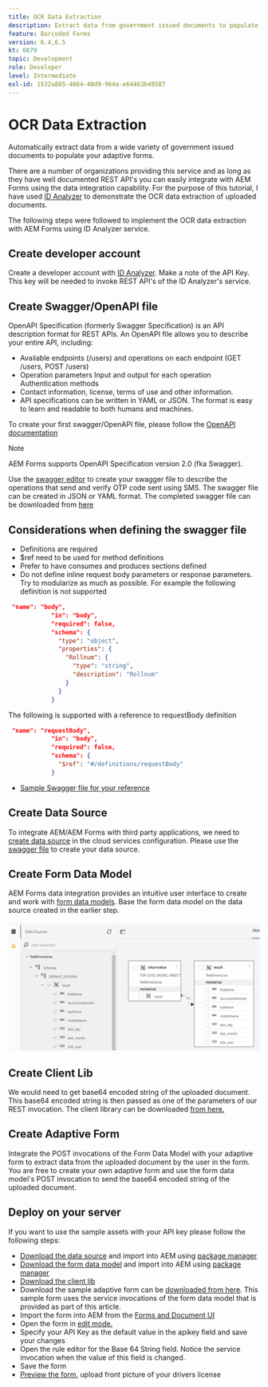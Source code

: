 ```yaml
---
title: OCR Data Extraction
description: Extract data from government issued documents to populate forms.
feature: Barcoded Forms
version: 6.4,6.5
kt: 6679
topic: Development
role: Developer
level: Intermediate
exl-id: 1532a865-4664-40d9-964a-e64463b49587
---
```

# OCR Data Extraction

Automatically extract data from a wide variety of government issued documents to populate your adaptive forms.

There are a number of organizations providing this service and as long as they have well documented REST API's you can easily integrate with AEM Forms using the data integration capability. For the purpose of this tutorial, I have used [ID Analyzer](https://www.idanalyzer.com/) to demonstrate the OCR data extraction of uploaded documents.

The following steps were followed to implement the OCR data extraction with AEM Forms using ID Analyzer service.

## Create developer account

Create a developer account with [ID Analyzer](https://portal.idanalyzer.com/signin.html). Make a note of the API Key. This key will be needed to invoke REST API's of the ID Analyzer's service.

## Create Swagger/OpenAPI file

OpenAPI Specification (formerly Swagger Specification) is an API description format for REST APIs. An OpenAPI file allows you to describe your entire API, including:

* Available endpoints (/users) and operations on each endpoint (GET /users, POST /users)
* Operation parameters Input and output for each operation
Authentication methods
* Contact information, license, terms of use and other information.
* API specifications can be written in YAML or JSON. The format is easy to learn and readable to both humans and machines.

To create your first swagger/OpenAPI file, please follow the [OpenAPI documentation](https://swagger.io/docs/specification/2-0/basic-structure/)

>[!NOTE] 
> AEM Forms supports OpenAPI Specification version 2.0 (fka Swagger).

Use the [swagger editor](https://editor.swagger.io/) to create your swagger file to describe the operations that send and verify OTP code sent using SMS. The swagger file can be created in JSON or YAML format. The completed swagger file can be downloaded from [here](assets/drivers-license-swagger.zip)

## Considerations when defining the swagger file

* Definitions are required
* $ref need to be used for method definitions
* Prefer to have consumes and produces sections defined
* Do not define inline request body parameters or response parameters. Try to modularize as much as possible. For example the following definition is not supported

``` json
 "name": "body",
            "in": "body",
            "required": false,
            "schema": {
              "type": "object",
              "properties": {
                "Rollnum": {
                  "type": "string",
                  "description": "Rollnum"
                }
              }
            }
```

The following is supported with a reference to requestBody definition

```json
 "name": "requestBody",
            "in": "body",
            "required": false,
            "schema": {
              "$ref": "#/definitions/requestBody"
            }

```

* [Sample Swagger file for your reference](assets/sample-swagger.json)

## Create Data Source

To integrate AEM/AEM Forms with third party applications, we need to [create data source](https://experienceleague.adobe.com/docs/experience-manager-learn/forms/ic-web-channel-tutorial/parttwo.html) in the cloud services configuration. Please use the [swagger file](assets/drivers-license-swagger.zip) to create your data source.

## Create Form Data Model

AEM Forms data integration provides an intuitive user interface to create and work with [form data models](https://experienceleague.adobe.com/docs/experience-manager-65/forms/form-data-model/create-form-data-models.html). Base the form data model on the data source created in the earlier step.

![fdm](assets/test-dl-fdm.PNG)

## Create Client Lib

We would need to get base64 encoded string of the uploaded document. This base64 encoded string is then passed as one of the parameters of our REST invocation.
The client library can be downloaded [from here.](assets/drivers-license-client-lib.zip)

## Create Adaptive Form 

Integrate the POST invocations of the Form Data Model with your adaptive form to extract data from the uploaded document by the user in the form. You are free to create your own adaptive form and use the form data model's POST invocation to send the base64 encoded string of the uploaded document. 

## Deploy on your server

If you want to use the sample assets with your API key please follow the following steps:

* [Download the data source](assets/drivers-license-source.zip) and import into AEM using [package manager](http://localhost:4502/crx/packmgr/index.jsp)
* [Download the form data model](assets/drivers-license-fdm.zip) and import into AEM using [package manager](http://localhost:4502/crx/packmgr/index.jsp)
* [Download the client lib](assets/drivers-license-client-lib.zip)
* Download the sample adaptive form can be [downloaded from here](assets/adaptive-form-dl.zip). This sample form uses the service invocations of the form data model that is provided as part of this article.
* Import the form into AEM from the [Forms and Document UI](http://localhost:4502/aem/forms.html/content/dam/formsanddocuments)
* Open the form in [edit mode.](http://localhost:4502/editor.html/content/forms/af/driverslicenseandpassport.html)
* Specify your API Key as the default value in the apikey field and save your changes
* Open the rule editor for the Base 64 String field. Notice the service invocation when the value of this field is changed.
* Save the form
* [Preview the form](http://localhost:4502/content/dam/formsanddocuments/driverslicenseandpassport/jcr:content?wcmmode=disabled), upload front picture of your drivers license
